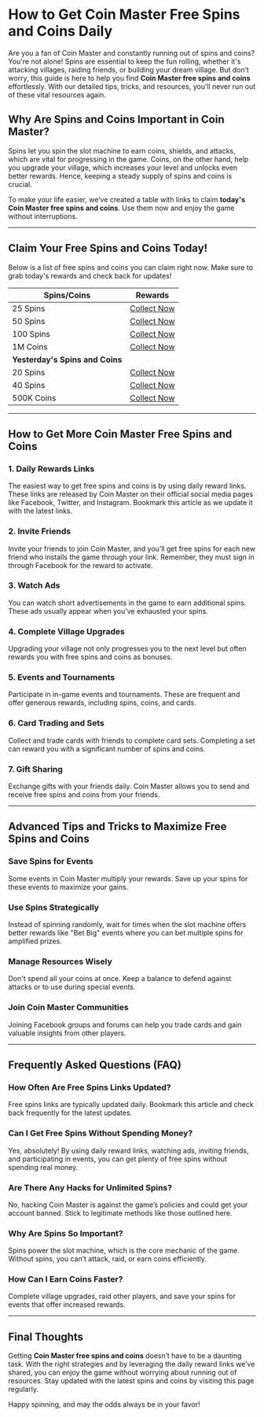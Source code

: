 # How to Get Coin Master Free Spins and Coins Daily

Are you a fan of Coin Master and constantly running out of spins and coins? You're not alone! Spins are essential to keep the fun rolling, whether it's attacking villages, raiding friends, or building your dream village. But don’t worry, this guide is here to help you find **Coin Master free spins and coins** effortlessly. With our detailed tips, tricks, and resources, you’ll never run out of these vital resources again.

## Why Are Spins and Coins Important in Coin Master?

Spins let you spin the slot machine to earn coins, shields, and attacks, which are vital for progressing in the game. Coins, on the other hand, help you upgrade your village, which increases your level and unlocks even better rewards. Hence, keeping a steady supply of spins and coins is crucial.

To make your life easier, we’ve created a table with links to claim **today's Coin Master free spins and coins**. Use them now and enjoy the game without interruptions.

---

## Claim Your Free Spins and Coins Today!

Below is a list of free spins and coins you can claim right now. Make sure to grab today's rewards and check back for updates!

| Spins/Coins | Rewards                                                                                 |
|-------------|-----------------------------------------------------------------------------------------|
| 25 Spins    | [Collect Now](https://coinmaster-free-spins.net/)                                       |
| 50 Spins    | [Collect Now](https://coinmaster-free-spins.net/)                                       |
| 100 Spins   | [Collect Now](https://coinmaster-free-spins.net/)                                       |
| 1M Coins    | [Collect Now](https://coinmaster-free-spins.net/)                                       |
| **Yesterday's Spins and Coins**                                                                      |
| 20 Spins    | [Collect Now](https://coinmaster-free-spins.net/)                                       |
| 40 Spins    | [Collect Now](https://coinmaster-free-spins.net/)                                       |
| 500K Coins  | [Collect Now](https://coinmaster-free-spins.net/)                                       |

---

## How to Get More Coin Master Free Spins and Coins

### 1. **Daily Rewards Links**
The easiest way to get free spins and coins is by using daily reward links. These links are released by Coin Master on their official social media pages like Facebook, Twitter, and Instagram. Bookmark this article as we update it with the latest links.

### 2. **Invite Friends**
Invite your friends to join Coin Master, and you’ll get free spins for each new friend who installs the game through your link. Remember, they must sign in through Facebook for the reward to activate.

### 3. **Watch Ads**
You can watch short advertisements in the game to earn additional spins. These ads usually appear when you’ve exhausted your spins.

### 4. **Complete Village Upgrades**
Upgrading your village not only progresses you to the next level but often rewards you with free spins and coins as bonuses.

### 5. **Events and Tournaments**
Participate in in-game events and tournaments. These are frequent and offer generous rewards, including spins, coins, and cards.

### 6. **Card Trading and Sets**
Collect and trade cards with friends to complete card sets. Completing a set can reward you with a significant number of spins and coins.

### 7. **Gift Sharing**
Exchange gifts with your friends daily. Coin Master allows you to send and receive free spins and coins from your friends.

---

## Advanced Tips and Tricks to Maximize Free Spins and Coins

### Save Spins for Events
Some events in Coin Master multiply your rewards. Save up your spins for these events to maximize your gains.

### Use Spins Strategically
Instead of spinning randomly, wait for times when the slot machine offers better rewards like "Bet Big" events where you can bet multiple spins for amplified prizes.

### Manage Resources Wisely
Don't spend all your coins at once. Keep a balance to defend against attacks or to use during special events.

### Join Coin Master Communities
Joining Facebook groups and forums can help you trade cards and gain valuable insights from other players.

---

## Frequently Asked Questions (FAQ)

### How Often Are Free Spins Links Updated?
Free spins links are typically updated daily. Bookmark this article and check back frequently for the latest updates.

### Can I Get Free Spins Without Spending Money?
Yes, absolutely! By using daily reward links, watching ads, inviting friends, and participating in events, you can get plenty of free spins without spending real money.

### Are There Any Hacks for Unlimited Spins?
No, hacking Coin Master is against the game’s policies and could get your account banned. Stick to legitimate methods like those outlined here.

### Why Are Spins So Important?
Spins power the slot machine, which is the core mechanic of the game. Without spins, you can’t attack, raid, or earn coins efficiently.

### How Can I Earn Coins Faster?
Complete village upgrades, raid other players, and save your spins for events that offer increased rewards.

---

## Final Thoughts

Getting **Coin Master free spins and coins** doesn’t have to be a daunting task. With the right strategies and by leveraging the daily reward links we’ve shared, you can enjoy the game without worrying about running out of resources. Stay updated with the latest spins and coins by visiting this page regularly.

Happy spinning, and may the odds always be in your favor!
 
